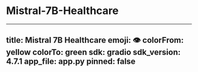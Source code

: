 # Mistral-7B-Healthcare

---
title: Mistral 7B Healthcare
emoji: 👁
colorFrom: yellow
colorTo: green
sdk: gradio
sdk_version: 4.7.1
app_file: app.py
pinned: false
---